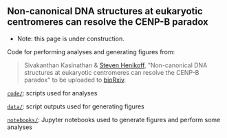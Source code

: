 ## Non-canonical DNA structures at eukaryotic centromeres can resolve the CENP-B paradox

* Note: this page is under construction.

Code for performing analyses and generating figures from:

> Sivakanthan Kasinathan & [Steven Henikoff](https://research.fhcrc.org/henikoff/en.html), "Non-canonical DNA structures at eukaryotic centromeres can resolve the CENP-B paradox" to be uploaded to [bioRxiv](http://www.biorxiv.org).

[`code/`](code/): scripts used for analyses

[`data/`](data/): script outputs used for generating figures

[`notebooks/`](notebooks/): Jupyter notebooks used to generate figures and perform some analyses
